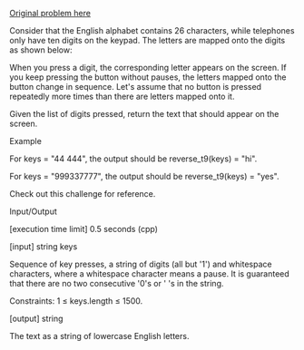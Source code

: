[Original problem here](https://app.codesignal.com/challenge/JGNL3YRDqC7By3fbu)

Consider that the English alphabet contains 26 characters, while telephones only have ten digits on the keypad. The letters are mapped onto the digits as shown below:



When you press a digit, the corresponding letter appears on the screen. If you keep pressing the button without pauses, the letters mapped onto the button change in sequence. Let's assume that no button is pressed repeatedly more times than there are letters mapped onto it.

Given the list of digits pressed, return the text that should appear on the screen.

Example

For keys = "44 444", the output should be
reverse_t9(keys) = "hi".

For keys = "999337777", the output should be
reverse_t9(keys) = "yes".

Check out this challenge for reference.

Input/Output

[execution time limit] 0.5 seconds (cpp)

[input] string keys

Sequence of key presses, a string of digits (all but '1') and whitespace characters, where a whitespace character means a pause. It is guaranteed that there are no two consecutive '0's or ' 's in the string.

Constraints:
1 ≤ keys.length ≤ 1500.

[output] string

The text as a string of lowercase English letters.